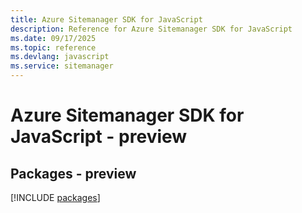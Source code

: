 ```yaml
---
title: Azure Sitemanager SDK for JavaScript
description: Reference for Azure Sitemanager SDK for JavaScript
ms.date: 09/17/2025
ms.topic: reference
ms.devlang: javascript
ms.service: sitemanager
---
```

# Azure Sitemanager SDK for JavaScript - preview
## Packages - preview
[!INCLUDE [packages](sitemanager-index.md)]